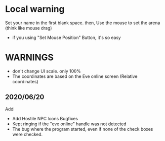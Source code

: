 # Local warning
Set your name in the first blank space.
then, Use the mouse to set the arena (think like mouse drag)
- if you using "Set Mouse Position" Button, it's so easy

# WARNINGS
- don't change UI scale. only 100%
- The coordinates are based on the Eve online screen (Relative coordinates)

## 2020/06/20
Add
 - Add Hostile NPC Icons
Bugfixes
 - Kept ringing if the "eve online" handle was not detected
 - The bug where the program started, even if none of the check boxes were checked.

